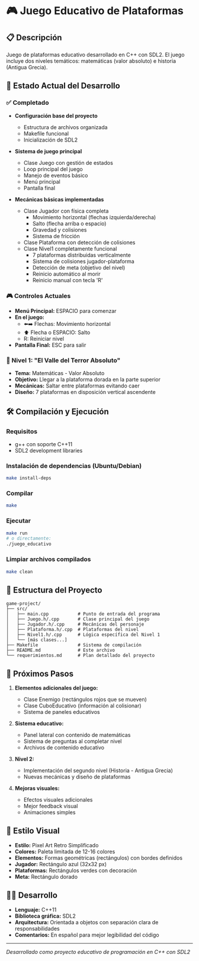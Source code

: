 # 🎮 Juego Educativo de Plataformas

## 📋 Descripción
Juego de plataformas educativo desarrollado en C++ con SDL2. El juego incluye dos niveles temáticos: matemáticas (valor absoluto) e historia (Antigua Grecia).

## 🚀 Estado Actual del Desarrollo

### ✅ Completado
- **Configuración base del proyecto**
  - Estructura de archivos organizada
  - Makefile funcional
  - Inicialización de SDL2

- **Sistema de juego principal**
  - Clase Juego con gestión de estados
  - Loop principal del juego
  - Manejo de eventos básico
  - Menú principal
  - Pantalla final

- **Mecánicas básicas implementadas**
  - Clase Jugador con física completa
    - Movimiento horizontal (flechas izquierda/derecha)
    - Salto (flecha arriba o espacio)
    - Gravedad y colisiones
    - Sistema de fricción
  - Clase Plataforma con detección de colisiones
  - Clase Nivel1 completamente funcional
    - 7 plataformas distribuidas verticalmente
    - Sistema de colisiones jugador-plataforma
    - Detección de meta (objetivo del nivel)
    - Reinicio automático al morir
    - Reinicio manual con tecla 'R'

### 🎮 Controles Actuales
- **Menú Principal:** ESPACIO para comenzar
- **En el juego:**
  - ⬅️➡️ Flechas: Movimiento horizontal
  - ⬆️ Flecha o ESPACIO: Salto
  - R: Reiniciar nivel
- **Pantalla Final:** ESC para salir

### 🎯 Nivel 1: "El Valle del Terror Absoluto"
- **Tema:** Matemáticas - Valor Absoluto
- **Objetivo:** Llegar a la plataforma dorada en la parte superior
- **Mecánicas:** Saltar entre plataformas evitando caer
- **Diseño:** 7 plataformas en disposición vertical ascendente

## 🛠️ Compilación y Ejecución

### Requisitos
- g++ con soporte C++11
- SDL2 development libraries

### Instalación de dependencias (Ubuntu/Debian)
```bash
make install-deps
```

### Compilar
```bash
make
```

### Ejecutar
```bash
make run
# o directamente:
./juego_educativo
```

### Limpiar archivos compilados
```bash
make clean
```

## 📁 Estructura del Proyecto
```
game-project/
├── src/
│   ├── main.cpp           # Punto de entrada del programa
│   ├── Juego.h/.cpp       # Clase principal del juego
│   ├── Jugador.h/.cpp     # Mecánicas del personaje
│   ├── Plataforma.h/.cpp  # Plataformas del nivel
│   ├── Nivel1.h/.cpp      # Lógica específica del Nivel 1
│   └── [más clases...]
├── Makefile               # Sistema de compilación
├── README.md              # Este archivo
└── requerimientos.md      # Plan detallado del proyecto
```

## 🔄 Próximos Pasos
1. **Elementos adicionales del juego:**
   - Clase Enemigo (rectángulos rojos que se mueven)
   - Clase CuboEducativo (información al colisionar)
   - Sistema de paneles educativos

2. **Sistema educativo:**
   - Panel lateral con contenido de matemáticas
   - Sistema de preguntas al completar nivel
   - Archivos de contenido educativo

3. **Nivel 2:**
   - Implementación del segundo nivel (Historia - Antigua Grecia)
   - Nuevas mecánicas y diseño de plataformas

4. **Mejoras visuales:**
   - Efectos visuales adicionales
   - Mejor feedback visual
   - Animaciones simples

## 🎨 Estilo Visual
- **Estilo:** Pixel Art Retro Simplificado
- **Colores:** Paleta limitada de 12-16 colores
- **Elementos:** Formas geométricas (rectángulos) con bordes definidos
- **Jugador:** Rectángulo azul (32x32 px)
- **Plataformas:** Rectángulos verdes con decoración
- **Meta:** Rectángulo dorado

## 👨‍💻 Desarrollo
- **Lenguaje:** C++11
- **Biblioteca gráfica:** SDL2
- **Arquitectura:** Orientada a objetos con separación clara de responsabilidades
- **Comentarios:** En español para mejor legibilidad del código

---
*Desarrollado como proyecto educativo de programación en C++ con SDL2*
